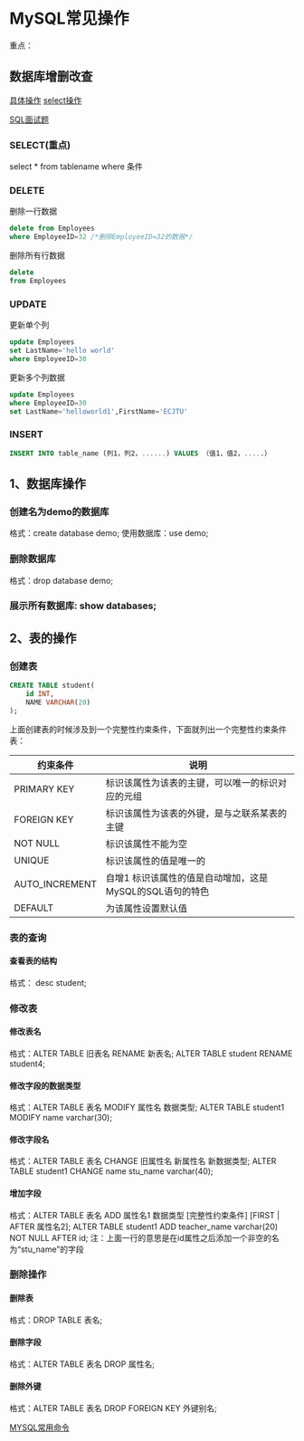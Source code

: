 # MySQL常见操作


重点：
## 数据库增删改查
[具体操作](https://blog.csdn.net/qq_38345598/article/details/79416578)
[select操作](https://www.cnblogs.com/gates/p/3936974.html)

[SQL面试题](https://www.cnblogs.com/diffrent/p/8854995.html)
### SELECT(重点)
select * from tablename where 条件
### DELETE
删除一行数据
```SQL
delete from Employees
where EmployeeID=32 /*删除EmployeeID=32的数据*/
```

删除所有行数据
```SQL
delete 
from Employees
```

### UPDATE
更新单个列
```SQL
update Employees
set LastName='hello world'
where EmployeeID=30
```

更新多个列数据
```SQL
update Employees
where EmployeeID=30
set LastName='helloworld1',FirstName='ECJTU'
```

### INSERT
```SQL
INSERT INTO table_name (列1，列2，......) VALUES （值1，值2，.....）
```

## 1、数据库操作
### 创建名为demo的数据库
格式：create database demo;
使用数据库：use demo;
### 删除数据库
格式：drop database demo;
### 展示所有数据库: show databases;

## 2、表的操作
### 创建表
```SQL
CREATE TABLE student(
	id INT,
	NAME VARCHAR(20)
);
```
上面创建表的时候涉及到一个完整性约束条件，下面就列出一个完整性约束条件表：

|约束条件|说明|
|---|---|
|PRIMARY KEY|标识该属性为该表的主键，可以唯一的标识对应的元组|
| FOREIGN KEY  |  标识该属性为该表的外键，是与之联系某表的主键 |
|  NOT NULL  |  	标识该属性不能为空 |
| UNIQUE  |  标识该属性的值是唯一的  |
|AUTO_INCREMENT|自增1 标识该属性的值是自动增加，这是MySQL的SQL语句的特色 |
| DEFAULT| 	为该属性设置默认值  |

### 表的查询
#### 查看表的结构
格式： desc student;

### 修改表
#### 修改表名
格式：ALTER TABLE 旧表名 RENAME 新表名;
ALTER TABLE student RENAME student4;

#### 修改字段的数据类型
格式：ALTER TABLE 表名 MODIFY 属性名 数据类型;
ALTER TABLE student1 MODIFY name varchar(30);

#### 修改字段名
格式：ALTER TABLE 表名 CHANGE 旧属性名 新属性名 新数据类型;
ALTER TABLE student1 CHANGE name stu_name varchar(40);

#### 增加字段
格式：ALTER TABLE 表名 ADD 属性名1 数据类型 [完整性约束条件] [FIRST | AFTER 属性名2];
ALTER TABLE student1 ADD teacher_name varchar(20) NOT NULL AFTER id;
注：上面一行的意思是在id属性之后添加一个非空的名为“stu_name”的字段

### 删除操作

#### 删除表
 格式：DROP TABLE 表名;
 #### 删除字段
 格式：ALTER TABLE 表名 DROP 属性名;

#### 删除外键
格式：ALTER TABLE 表名 DROP FOREIGN KEY 外键别名;

[MYSQL常用命令](https://www.cnblogs.com/sqbk/p/5806797.html)


 

 







